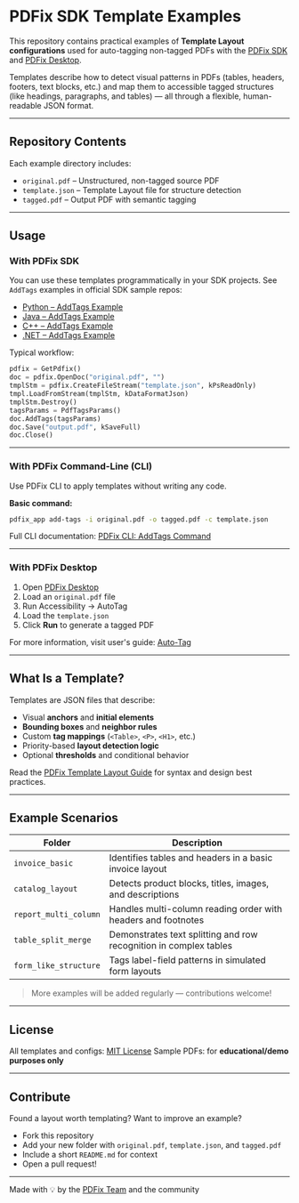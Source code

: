 # PDFix SDK Template Examples

This repository contains practical examples of **Template Layout configurations** used for auto-tagging non-tagged PDFs with the [PDFix SDK](https://pdfix.net/pdfix-sdk/) and [PDFix Desktop](https://pdfix.net/pdfix-desktop/).

Templates describe how to detect visual patterns in PDFs (tables, headers, footers, text blocks, etc.) and map them to accessible tagged structures (like headings, paragraphs, and tables) — all through a flexible, human-readable JSON format.

---

## Repository Contents

Each example directory includes:

- `original.pdf` – Unstructured, non-tagged source PDF
- `template.json` – Template Layout file for structure detection
- `tagged.pdf` – Output PDF with semantic tagging

---

## Usage

### With PDFix SDK

You can use these templates programmatically in your SDK projects. See `AddTags` examples in official SDK sample repos:

- [Python – AddTags Example](https://github.com/pdfix/pdfix_sdk_example_python/blob/master/samples/add_tags.py)
- [Java – AddTags Example](https://github.com/pdfix/pdfix_sdk_example_java/blob/master/src/AddTags.java)
- [C++ – AddTags Example](https://github.com/pdfix/pdfix_sdk_example_cpp/blob/master/src/AddTags.cpp)
- [.NET – AddTags Example](https://github.com/pdfix/pdfix_sdk_example_dotnet/blob/master/AddTags.cs)

Typical workflow:
```python
pdfix = GetPdfix()
doc = pdfix.OpenDoc("original.pdf", "")
tmplStm = pdfix.CreateFileStream("template.json", kPsReadOnly)
tmpl.LoadFromStream(tmplStm, kDataFormatJson)
tmplStm.Destroy()
tagsParams = PdfTagsParams()
doc.AddTags(tagsParams)
doc.Save("output.pdf", kSaveFull)
doc.Close()
````

---

### With PDFix Command-Line (CLI)

Use PDFix CLI to apply templates without writing any code.

**Basic command:**

```bash
pdfix_app add-tags -i original.pdf -o tagged.pdf -c template.json
```

Full CLI documentation:
[PDFix CLI: AddTags Command](https://pdfix.net/support/pdfix-command-line/#add-tags)

---

### With PDFix Desktop

1. Open [PDFix Desktop](https://pdfix.net/pdfix-desktop/)
2. Load an `original.pdf` file
3. Run Accessibility -> AutoTag
4. Load the `template.json`
7. Click **Run** to generate a tagged PDF

For more information, visit user's guide:
[Auto-Tag](https://pdfix.net/user-guide-workflow-for-creating-an-accessible-pdf/?ref=ref-auto-tag#Auto-tag)

---

## What Is a Template?

Templates are JSON files that describe:

* Visual **anchors** and **initial elements**
* **Bounding boxes** and **neighbor rules**
* Custom **tag mappings** (`<Table>`, `<P>`, `<H1>`, etc.)
* Priority-based **layout detection logic**
* Optional **thresholds** and conditional behavior

Read the [PDFix Template Layout Guide](https://pdfix.net/user-guide-template/) for syntax and design best practices.

---

## Example Scenarios

| Folder                | Description                                                       |
| --------------------- | ----------------------------------------------------------------- |
| `invoice_basic`       | Identifies tables and headers in a basic invoice layout           |
| `catalog_layout`      | Detects product blocks, titles, images, and descriptions          |
| `report_multi_column` | Handles multi-column reading order with headers and footnotes     |
| `table_split_merge`   | Demonstrates text splitting and row recognition in complex tables |
| `form_like_structure` | Tags label-field patterns in simulated form layouts               |

> More examples will be added regularly — contributions welcome!

---

## License

All templates and configs: [MIT License](LICENSE)
Sample PDFs: for **educational/demo purposes only**

---

## Contribute

Found a layout worth templating? Want to improve an example?

* Fork this repository
* Add your new folder with `original.pdf`, `template.json`, and `tagged.pdf`
* Include a short `README.md` for context
* Open a pull request!

---

Made with 💡 by the [PDFix Team](https://pdfix.net) and the community
